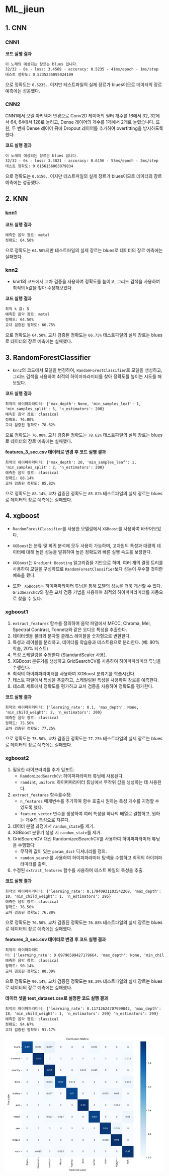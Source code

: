 
# ML_jieun



## 1. CNN



### CNN1



**코드 실행 결과**

```
이 노래의 예상되는 장르는 blues 입니다.
32/32 - 0s - loss: 3.4569 - accuracy: 0.5235 - 41ms/epoch - 1ms/step
테스트 정확도: 0.5235235095024109
```

으로 정확도는 `0.5235..`이지만 테스트파일의 실제 장르가 blues이므로 데이터의 장르 예측에는 성공했다.



### CNN2



CNN1에서 모델 아키텍처 변경으로 Conv2D 레이어의 필터 개수를 16에서 32, 32에서 64, 64에서 128로 늘리고, Dense 레이어의 개수를 1개에서 2개로 늘렸습니다. 또한, 두 번째 Dense 레이어 뒤에 Dropout 레이어를 추가하여 overfitting을 방지하도록 했다.



**코드 실행 결과**

```
이 노래의 예상되는 장르는 blues 입니다.
32/32 - 0s - loss: 3.3821 - accuracy: 0.6156 - 53ms/epoch - 2ms/step
테스트 정확도: 0.6156156063079834
```

으로 정확도는 `0.6156..`이지만 테스트파일의 실제 장르가 blues이므로 데이터의 장르 예측에는 성공했다.







## 2. KNN



### knn1



**코드 실행 결과**

```
예측한 음악 장르: metal
정확도: 64.50%
```

으로 정확도는 `64.50%`지만 테스트파일의 실제 장르는 blues로 데이터의 장르 예측에는 실패했다.





### knn2



* knn1의 코드에서 교차 검증을 사용하여 정확도를 높이고, 그리드 검색을 사용하여 최적의 k값을 찾아 수정해보았다.

**코드 실행 결과**

```
최적 k 값: 5
예측한 음악 장르: metal
정확도: 64.50%
교차 검증된 정확도: 66.75%
```

으로 정확도는 `64.50%`, 교차 검증된 정확도는 `66.75%` 테스트파일의 실제 장르는 blues로 데이터의 장르 예측에는 실패했다.





## 3. RandomForestClassifier



* `knn2`의 코드에서 모델을 변경하여, `RandomForestClassifier`로 모델을 생성하고, 그리드 검색을 사용하여 최적의 하이퍼파라미터를 찾아 정확도를 높이는 시도를 해 보았다.



**코드 실행 결과**

```
최적의 하이퍼파라미터: {'max_depth': None, 'min_samples_leaf': 1, 'min_samples_split': 5, 'n_estimators': 200}
예측한 음악 장르: classical
정확도: 76.00%
교차 검증된 정확도: 78.62%
```

으로 정확도는 `76.00%`, 교차 검증된 정확도는 `78.62%` 테스트파일의 실제 장르는 blues로 데이터의 장르 예측에는 실패했다.







**features_3_sec.csv 데이터로 변경 후 코드 실행 결과**

```
최적의 하이퍼파라미터: {'max_depth': 20, 'min_samples_leaf': 1, 'min_samples_split': 2, 'n_estimators': 200}
예측한 음악 장르: classical
정확도: 88.14%
교차 검증된 정확도: 85.82%
```

으로 정확도는 `88.14%`, 교차 검증된 정확도는 `85.82%` 테스트파일의 실제 장르는 blues로 데이터의 장르 예측에는 실패했다.











## 4. xgboost



* `RandomForestClassifier`를 사용한 모델링에서 `XGBoost`를 사용하여 바꾸어보았다.
* `XGBoost`는 분류 및 회귀 분석에 모두 사용이 가능하며, 고차원의 특성과 대량의 데이터에 대해 높은 성능을 발휘하여 높은 정확도와 빠른 실행 속도를 보장한다.

* `XGBoost`는 `Gradient Boosting` 알고리즘을 기반으로 하며, 여러 개의 결정 트리를 사용하여 모델을 구성하므로 `RandomForestClassifier`보다 성능이 우수할 것이란 예측을 했다.
* 또한 ` XGBoost`는 하이퍼파라미터 튜닝을 통해 모델의 성능을 더욱 개선할 수 있다. 
  `GridSearchCV`와 같은 교차 검증 기법을 사용하여 최적의 하이퍼파라미터를 자동으로 찾을 수 있다.



###  xgboost1



1. `extract_features` 함수를 정의하여 음악 파일에서 MFCC, Chroma, Mel, Spectral Contrast, Tonnetz와 같은 오디오 특성을 추출한다.
2. 데이터셋을 불러와 문자열 클래스 레이블을 숫자형으로 변환한다.
3. 특성과 레이블을 분리하고, 데이터를 학습용과 테스트용으로 분리한다. (예: 80% 학습, 20% 테스트)
4. 특성 스케일링을 수행한다 (StandardScaler 사용).
5. XGBoost 분류기를 생성하고 GridSearchCV를 사용하여 하이퍼파라미터 튜닝을 수행한다.
6. 최적의 하이퍼파라미터를 사용하여 XGBoost 분류기를 학습시킨다.
7. 테스트 파일에서 특성을 추출하고, 스케일링된 특성을 사용하여 장르를 예측한다.
8. 테스트 세트에서 정확도를 평가하고 교차 검증을 사용하여 정확도를 평가한다.



**코드 실행 결과**

```
최적의 하이퍼파라미터: {'learning_rate': 0.1, 'max_depth': None, 'min_child_weight': 2, 'n_estimators': 200}
예측한 음악 장르: classical
정확도: 75.50%
교차 검증된 정확도: 77.25%
```

으로 정확도는 `75.50%`, 교차 검증된 정확도는 `77.25%` 테스트파일의 실제 장르는 blues로 데이터의 장르 예측에는 실패했다.





###  xgboost2



1. 필요한 라이브러리를 추가 임포트:
   - `RandomizedSearchCV`: 하이퍼파라미터 튜닝에 사용된다.
   - `randint`, `uniform`: 하이퍼파라미터 튜닝에서 무작위 값을 생성하는 데 사용된다.
2. `extract_features` 함수를수정:
   - `n_features` 매개변수를 추가하여 함수 호출시 원하는 특성 개수를 지정할 수 있도록 했다.
   - `feature_vector` 변수를 생성하여 여러 특성을 하나의 배열로 결합하고, 원하는 개수의 특성으로 자른다.
3. 데이터 분할 과정에서 `random_state`를 제거.
4. XGBoost 분류기 생성 시 `random_state`를 제거.
5. GridSearchCV 대신 RandomizedSearchCV를 사용하여 하이퍼파라미터 튜닝을 수행했다:
   - 무작위 값이 있는 `param_dist` 딕셔너리를 정의.
   - `random_search`를 사용하여 하이퍼파라미터 탐색을 수행하고 최적의 하이퍼파라미터를 출력.
6. 수정된 `extract_features` 함수를 사용하여 테스트 파일의 특성을 추출.





**코드 실행 결과**

```
최적의 하이퍼파라미터: {'learning_rate': 0.17940931103542268, 'max_depth': 10, 'min_child_weight': 1, 'n_estimators': 295}
예측한 음악 장르: classical
정확도: 76.50%
교차 검증된 정확도: 76.88%
```

으로 정확도는 `76.50%`, 교차 검증된 정확도는 `76.88%` 테스트파일의 실제 장르는 blues로 데이터의 장르 예측에는 실패했다.





**features_3_sec.csv 데이터로 변경 후 코드 실행 결과**

```
최적의 하이퍼파라미터: {'learning_rate': 0.09796599427179664, 'max_depth': None, 'min_child_weight': 3, 'n_estimators': 243}
예측한 음악 장르: classical
정확도: 90.14%
교차 검증된 정확도: 88.39%
```

으로 정확도는 `90.14%`, 교차 검증된 정확도는 `88.39%` 테스트파일의 실제 장르는 blues로 데이터의 장르 예측에는 실패했다.











**데이터 셋을 test_dataset.csv로 설정한 코드 실행 결과**

```
최적의 하이퍼파라미터: {'learning_rate': 0.11712624707999042, 'max_depth': 18, 'min_child_weight': 1, 'n_estimators': 299} 'n_estimators': 299}
예측한 음악 장르: classical
정확도: 94.67%
교차 검증된 정확도: 91.17%
```

![](https://github.com/ZBDS11ML3/ML_jieun/blob/main/0.Confusion_matrix/confusion_matrix_test_dataset.png)

